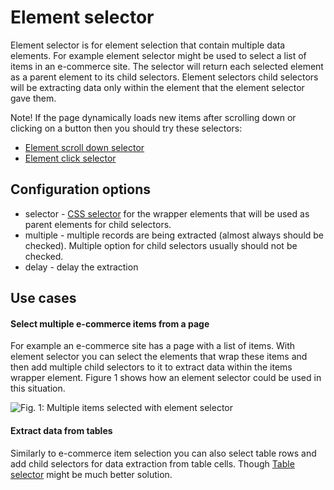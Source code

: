 # Element selector

Element selector is for element selection that contain multiple data elements.
For example element selector might be used to select a list of items in an
e-commerce site. The selector will return each selected element as a parent
element to its child selectors. Element selectors child selectors will be
extracting data only within the element that the element selector gave them.

Note! If the page dynamically loads new items after scrolling down or clicking
on a button then you should try these selectors:

-   [Element scroll down selector][element-scroll-selector]
-   [Element click selector][element-click-selector]

## Configuration options

-   selector - [CSS selector][css-selector] for the wrapper elements that will
    be used as parent elements for child selectors.
-   multiple - multiple records are being extracted (almost always should be
    checked). Multiple option for child selectors usually should not be checked.
-   delay - delay the extraction

## Use cases

#### Select multiple e-commerce items from a page

For example an e-commerce site has a page with a list of items. With element
selector you can select the elements that wrap these items and then add
multiple child selectors to it to extract data within the items wrapper
element. Figure 1 shows how an element selector could be used in this
situation.

![Fig. 1: Multiple items selected with element selector][multiple-elements-with-text-selectors]

#### Extract data from tables

Similarly to e-commerce item selection you can also select table rows and add
child selectors for data extraction from table cells.
Though [Table selector][table-selector] might be much better solution.

[css-selector]: ../CSS%20selector.md
[element-scroll-selector]: Element%20scroll%20down%20selector.md
[element-click-selector]: Element%20click%20selector.md
[table-selector]: Table%20selector.md
[multiple-elements-with-text-selectors]: ../images/selectors/text/text-selector-multiple-elements-with-text-selectors.png?raw=true
